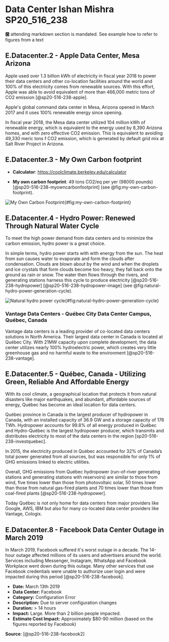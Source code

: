 # Data Center Ishan Mishra SP20_516_238

:o2: attending markdown section is mandated. See example how to refer to figures from a text

## E.Datacenter.2 - Apple Data Center, Mesa Arizona

Apple used over 1.3 billion kWh of electricity in fiscal year 2018 to power their data centers and other co-location facilities around the world and 100% of this electricity comes from renewable sources. With this effort, Apple was able to avoid equivalent of more than 466,000 metric tons of CO2 emission [@sp20-516-238-apple].

Apple's global command data center in Mesa, Arizona opened in March 2017 and it uses 100% renewable energy since opening.

In fiscal year 2018, the Mesa data center utilized 104 million kWh of renewable energy, which is equivalent to the energy used by 8,390 Arizona homes, and with zero effective CO2 emission. This is equivalent to avoiding 49,330 meric tons f CO2 emission, which is generated by default grid mix at Salt River Project in Arizona.

## E.Datacenter.3 - My Own Carbon footprint

* **Calculator**: <https://coolclimate.berkeley.edu/calculator>

* **My own carbon footprint**: 49 tons CO2/eq per yer (98000 pounds) [@sp20-516-238-myowncarbonfootprint] (see @fig:my-own-carbon-footprint).

![My Own Carbon Footprint](images/my-own-carbon-footprint.png){#fig:my-own-carbon-footprint}


## E.Datacenter.4 - Hydro Power: Renewed Through Natural Water Cycle

To meet the high power demand from data centers and to minimize the carbon emission, hydro power is a great choice.

In simple terms, hydro power starts with with energy from the sun. The heat from sun causes water to evaporate and form the clouds after condensation. Clouds are blown about by the wind and when the droplets and ice crystals that form clouds become too heavy, they fall back onto the ground as rain or snow. The water then flows through the rivers, and generating stations harness this cycle to produce electricity [@sp20-516-238-hydropower] [@sp20-516-238-hydropower-image] (see @fig:natural-hydro-power-generation-cycle).

![Natural hydro power cycle](images/natural-hydro-power-cycle.png){#fig:natural-hydro-power-generation-cycle} 

### Vantage Data Centers - Québec City Data Center Campus, Québec, Canada

Vantage data centers is a leading provider of co-located data centers solutions in North America. Their largest data center in Canada is located at Québec City. With 21MW capacity upon complete development, the data center utilizes nearly 100% hydroelectric power, which creates very little greenhouse gas and no harmful waste to the environment [@sp20-516-238-vantage].

## E.Datacenter.5 - Québec, Canada - Utilizing Green, Reliable And Affordable Energy

With its cool climate, a geographical location that protects it from natural disasters like major earthquakes, and abundant, affordable sources of energy, Québec has become an ideal location for data centers.

Québec province in Canada is the largest producer of hydropower in Canada, with an installed capacity of 36.9 GW and a storage capacity of 176 TWh. Hydropower accounts for 99.8% of all energy produced in Québec and Hydro-Québec is the largest hydropower producer, which transmits and distributes electricity to most of the data centers in the region [sp20-516-238-investquebec].

In 2015, the electricity produced in Québec accounted for 32% of Canada’s total power generated from all sources, but was responsible for only 1% of GHG emissions linked to electric utilities.

Overall, GHG emissions from Québec hydropower (run-of-river generating stations and generating stations with reservoirs) are similar to those from wind, five times lower than those from photovoltaic solar, 50 times lower than those from natural gas-fired plants and 70 times lower than those from coal-fired plants [@sp20-516-238-hydropower].

Today Québec is not only home for data centers from major providers like Google, AWS, IBM but also for many co-located data center providers like Vantage, Cologix.

## E.Datacenter.8 - Facebook Data Center Outage in March 2019

In March 2019, Facebook suffered it's worst outage in a decade. The 14-hour outage affected millions of its users and advertisers around the world. Services including Messenger, Instagram, WhatsApp and Facebook Workplace went down during this outage. Many other services that use Facebook credentials were unable to authorize user login and were impacted during this period [@sp20-516-238-facebook]. 

*   **Date:** March 13th 2019
*   **Data Center:**  Facebook
*   **Category:** Configuration Error
*   **Description:** Due to server configuration changes
*   **Duration:**  > 14 hours
*   **Impact:** Large. More than 2 billion people impacted.
*   **Estimate Cost Impact:** Approximately $80-90 million (based on the figures reported by Facebook)

**Source**: [@sp20-516-238-facebook2]
